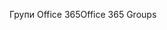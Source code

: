 <span data-ttu-id="27eb7-101">Групи Office 365</span><span class="sxs-lookup"><span data-stu-id="27eb7-101">Office 365 Groups</span></span>